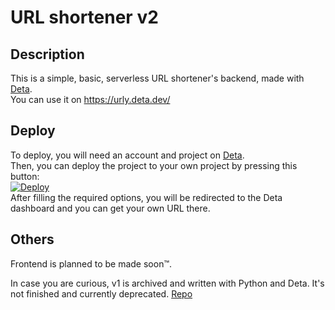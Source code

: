 # URL shortener v2
## Description
This is a simple, basic, serverless URL shortener's backend, made with [Deta](https://www.deta.sh/). </br>
You can use it on https://urly.deta.dev/ </br>

## Deploy
To deploy, you will need an account and project on [Deta](https://www.deta.sh/). </br>
Then, you can deploy the project to your own project by pressing this button: </br>
[![Deploy](https://button.deta.dev/1/svg)](https://go.deta.dev/deploy?repo=https://github.com/pickaxe828/url_shortener_v2) </br>
After filling the required options, you will be redirected to the Deta dashboard and you can get your own URL there. </br>

## Others
Frontend is planned to be made soon:tm:. </br>

In case you are curious, v1 is archived and written with Python and Deta.
It's not finished and currently deprecated.
[Repo](https://github.com/pickaxe828/url_shortener)